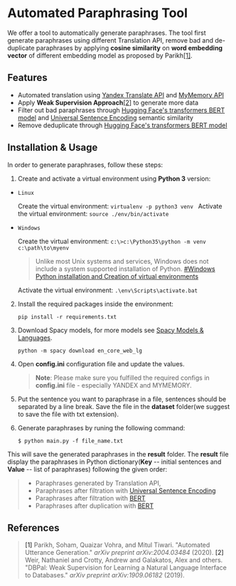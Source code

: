 
  

# Automated Paraphrasing Tool

We offer a tool to automatically generate paraphrases. The tool first generate paraphrases using different Translation API, remove bad and de-duplicate paraphrases by applying **cosine similarity** on **word embedding vector** of different embedding model as proposed by Parikh[[1]](#1).

## Features

- Automated translation using [Yandex Translate API](https://tech.yandex.com/translate/) and [MyMemory API](https://mymemory.translated.net/doc/)
- Apply **Weak Supervision Approach**[[2]](#2) to generate more data
- Filter out bad paraphrases through [Hugging Face's transformers BERT model](https://huggingface.co/transformers/model_doc/bert.html#bertmodel) and [Universal Sentence Encoding](https://tfhub.dev/google/universal-sentence-encoder/4) semantic similarity
- Remove deduplicate through [Hugging Face's transformers BERT model](https://huggingface.co/transformers/model_doc/bert.html#bertmodel)

 

Installation & Usage
---------------
In order to generate paraphrases, follow these steps:
  
1. Create and activate a virtual environment using **Python 3** version:

*  `Linux`

   Create the virtual environment: ```virtualenv -p python3 venv ``` 
   Activate the virtual environment: ``` source ./env/bin/activate ```

*  `Windows`

   Create the virtual environment: ``` c:\>c:\Python35\python -m venv c:\path\to\myenv ```

   >Unlike most Unix systems and services, Windows does not include a system supported installation of Python. [#Windows Python installation and Creation of virtual environments](https://docs.python.org/3/using/windows.html#using-on-windows)

    Activate the virtual environment: ``` .\env\Scripts\activate.bat ```

2. Install the required packages inside the environment:

   ``` 
   pip install -r requirements.txt
   ```

3. Download Spacy models, for more models see [Spacy Models & Languages](https://spacy.io/models/en).

   ```
   python -m spacy download en_core_web_lg
   ```

4. Open **config.ini** configuration file and update the values.

   >  **Note**: Please make sure you fulfilled the required configs in **config.ini** file - especially YANDEX and MYMEMORY.

  

5. Put the sentence you want to paraphrase in a file, sentences should be separated by a line break. Save the file in the **dataset** folder(we suggest to save the file with txt extension).

  

6. Generate paraphrases by runing the following command:
   ```
   $ python main.py -f file_name.txt
   ```

This will save the generated paraphrases in the **result** folder. The **result** file display the paraphrases in Python dictionary(**Key** -- initial sentences and **Value** -- list of paraphrases) following the given order:
>- Paraphrases generated by Translation API,
>- Paraphrases after filtration with [Universal Sentence Encoding](https://tfhub.dev/google/universal-sentence-encoder/4)
>- Paraphrases after filtration with [BERT](https://huggingface.co/transformers/model_doc/bert.html#bertmodel)
>- Paraphrases after duplication with [BERT](https://huggingface.co/transformers/model_doc/bert.html#bertmodel)


## References
><a id="1">[1]</a> Parikh, Soham, Quaizar Vohra, and Mitul Tiwari. "Automated Utterance Generation." _arXiv preprint arXiv:2004.03484_ (2020).
><a id="2">[2]</a> Weir, Nathaniel and Crotty, Andrew and Galakatos, Alex and others. "DBPal: Weak Supervision for Learning a Natural Language Interface to Databases." _arXiv preprint arXiv:1909.06182_ (2019).